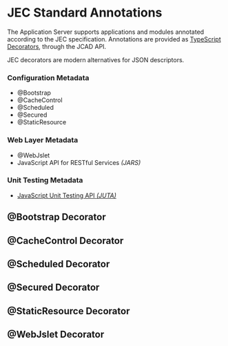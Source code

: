 # JEC Standard Annotations

The Application Server supports applications and modules annotated according to the JEC specification. Annotations are provided as [TypeScript Decorators](https://www.typescriptlang.org/docs/handbook/decorators.html), through the JCAD API.

JEC decorators are modern alternatives for JSON descriptors.

### Configuration Metadata
* @Bootstrap
* @CacheControl
* @Scheduled
* @Secured
* @StaticResource

### Web Layer Metadata
* @WebJslet
* JavaScript API for RESTful Services _(JARS)_

### Unit Testing Metadata
* [JavaScript Unit Testing API _(JUTA)_](https://github.com/pechemann/jec-juta/wiki)

## @Bootstrap Decorator

## @CacheControl Decorator

## @Scheduled Decorator

## @Secured Decorator

## @StaticResource Decorator

## @WebJslet Decorator

